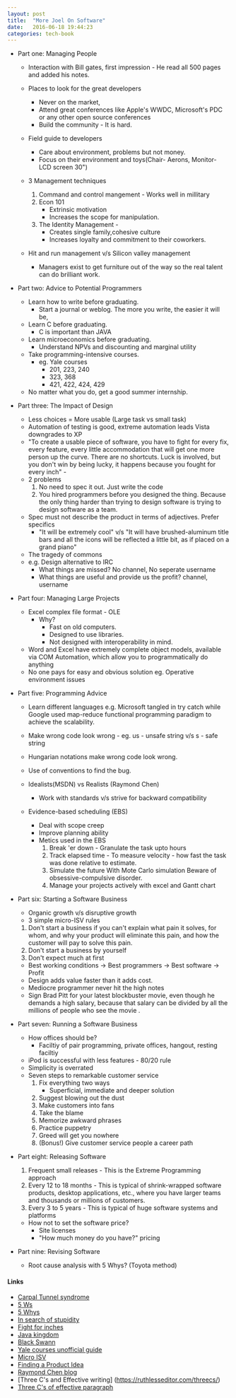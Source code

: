 ```yaml
---
layout: post
title:  "More Joel On Software"
date:   2016-06-18 19:44:23
categories: tech-book
---
```


* Part one: Managing People

  * Interaction with Bill gates, first impression - He read all 500 pages and added his notes.

  * Places to look for the great developers
    - Never on the market,
    - Attend great conferences like Apple's WWDC, Microsoft's PDC or any other open source conferences
    - Build the community - It is hard.

  * Field guide to developers
    - Care about environment, problems but not money.
    - Focus on their environment and toys(Chair- Aerons, Monitor- LCD screen 30")

  * 3 Management techniques
     1. Command and control mangement - Works well in millitary
     2. Econ 101
          - Extrinsic motivation
          - Increases the scope for manipulation.
     3. The Identity Management -
          - Creates single family,cohesive culture
          - Increases loyalty and commitment to their coworkers.

  * Hit and run management v/s Silicon valley management
      - Managers exist to get furniture out of the way so the real talent can do brilliant work.

* Part two: Advice to Potential Programmers
    - Learn how to write before graduating.
      - Start a journal or weblog. The more you write, the easier it will be,
    - Learn C before graduating.
      - C is important than JAVA
    - Learn microeconomics before graduating.
      - Understand NPVs and discounting and marginal utility
    - Take programming-intensive courses.
      - eg. Yale courses
        - 201, 223, 240
        - 323, 368
        - 421, 422, 424, 429
    - No matter what you do, get a good summer internship.

* Part three: The Impact of Design

  - Less choices = More usable (Large task vs small task)
  - Automation of testing is good, extreme automation leads Vista downgrades to XP
  - "To create a usable piece of software, you have to fight for every fix, every feature, every little accommodation that will get one more person up the curve. There are no shortcuts. Luck is involved, but you don't win by being lucky, it happens because you fought for every inch" -
  - 2 problems
    1. No need to spec it out. Just write the code
    2. You hired programmers before you designed the thing. Because the only thing harder than trying to design software is trying to design software as a team.
  - Spec must not describe the product in terms of adjectives. Prefer specifics
      - "It will be extremely cool" v/s "It will have brushed-aluminum title bars and all the icons will be reflected a little bit, as if placed on a grand piano"
  - The tragedy of commons
  - e.g. Design alternative to IRC
      - What things are missed?  No channel, No seperate username
      - What things are useful and provide us the profit? channel, username

* Part four: Managing Large Projects

  * Excel complex file format - OLE
    - Why?
      - Fast on old computers.
      - Designed to use libraries.
      - Not designed with interoperability in mind.
   - Word and Excel have extremely complete object models, available via COM Automation, which allow you to programmatically do anything
  - No one pays for easy and obvious solution eg. Operative environment issues

* Part five: Programming Advice

  * Learn different languages e.g. Microsoft tangled in try catch while Google used map-reduce functional programming paradigm to achieve the scalability.
  * Make wrong code look wrong - eg. us - unsafe string v/s s - safe string
  * Hungarian notations make wrong code look wrong.
  * Use of conventions to find the bug.
  * Idealists(MSDN) vs Realists (Raymond Chen)
    - Work with standards v/s strive for backward compatibility

  * Evidence-based scheduling (EBS)
      - Deal with scope creep
      - Improve planning ability
      - Metics used in the EBS
        1. Break 'er down - Granulate the task upto hours
        2. Track elapsed time - To measure velocity - how fast the task was done relative to estimate.
        3. Simulate the future With Mote Carlo simulation
          Beware of obsessive-compulsive disorder.
        4. Manage your projects actively with excel and Gantt chart

* Part six: Starting a Software Business

    - Organic growth v/s disruptive growth
    - 3 simple micro-ISV rules
    1. Don't start a business if you can't explain what pain it solves, for whom, and why your product will eliminate this pain, and how the customer will pay to solve this pain.
    2. Don't start a business by yourself
    3. Don't expect much at first
    - Best working conditions -> Best programmers -> Best software -> Profit
    - Design adds value faster than it adds cost.
    - Mediocre programmer never hit the high notes
    - Sign Brad Pitt for your latest blockbuster movie, even though he demands a high salary, because that salary can be divided by all the millions of people who see the movie .


* Part seven: Running a Software Business

    - How offices should be?
      - Faciltiy of pair programming, private offices, hangout, resting faciltiy
    - iPod is successful with less features - 80/20 rule
    - Simplicity is overrated
    - Seven steps to remarkable customer service
        1. Fix everything two ways
            - Superficial, immediate and deeper solution
        2. Suggest blowing out the dust
        3. Make customers into fans
        4. Take the blame
        5. Memorize awkward phrases
        6. Practice puppetry
        7. Greed will get you nowhere
        8. (Bonus!) Give customer service people a career path

* Part eight: Releasing Software

    1. Frequent small releases - This is the Extreme Programming approach
    2. Every 12 to 18 months -  This is typical of shrink-wrapped software products, desktop applications, etc., where you have larger teams and thousands or millions of customers.
    3. Every 3 to 5 years -  This is typical of huge software systems and platforms

  * How not to set the software price?
    - Site licenses
    - "How much money do you have?" pricing

* Part nine: Revising Software

    - Root cause analysis with 5 Whys? (Toyota method)

#### Links

* [Carpal Tunnel syndrome](https://en.wikipedia.org/wiki/Carpal_tunnel_syndrome)
* [5 Ws](https://en.wikipedia.org/wiki/Five_Ws)
* [5 Whys](https://en.wikipedia.org/wiki/5_Whys)
* [In search of stupidity](http://www.r-5.org/files/books/ethology/experience/Merrill_R_Chapman-In_Search_of_Stupidity-EN.pdf)
* [Fight for inches](http://scripting.com/2002/01/12.html)
* [Java kingdom](http://steve-yegge.blogspot.com/2006/03/execution-in-kingdom-of-nouns.html)
* [Black Swann](https://www.edge.org/3rd_culture/taleb04/taleb_indexx.html)
* [Yale courses unofficial guide](https://cdn.cs50.net/guide/yale-1.pdf)
* [Micro ISV](https://www.amazon.com/Micro-ISV-Vision-Reality-Bob-Walsh/dp/1590596013)
* [Finding a Product Idea](https://ericsink.com/bos/Finding_Product_Idea.html)
* [Raymond Chen blog](https://blogs.msdn.microsoft.com/oldnewthing/)
* [Three C's and Effective writing] (https://ruthlesseditor.com/threecs/)
* [Three C's of effective paragraph](http://www.englishessaywritingtips.com/2012/12/paragraph/)


